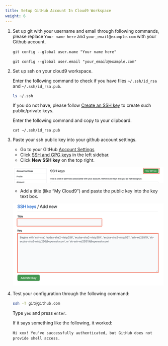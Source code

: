 ```yaml
---
title: Setup GitHub Account In Cloud9 Workspace
weight: 6
---
```


1. Set up git with your username and email through following commands, please replace `Your name here` and `your_email@example.com` with your Github account.

    ```git config --global user.name "Your name here" ```

    ```git config --global user.email "your_email@example.com" ```

2. Set up ssh on your cloud9 workspace.

    Enter the following command to check if you have files `~/.ssh/id_rsa` and `~/.ssh/id_rsa.pub`.
    
    ```sh
    ls ~/.ssh
    ```
  
    If you do not have, please follow [Create an SSH key](https://gcr-solutions.github.io/recommender-system-dev-workshop/prerequisite/workspace/create-ssh-key/readme/) to create such public/private keys.

    Enter the following command and copy to your clipboard.

    ```shell
    cat ~/.ssh/id_rsa.pub
    ``` 

3. Paste your ssh public key into your github account settings.
    - Go to your GitHub [Account Settings](https://github.com/settings/profile)
    - Click [SSH and GPG keys](https://github.com/settings/keys) in the left sidebar.
    - Click **New SSH key** on the top right.

    ![Github SSH New](/images/github-ssh-new.png)

    - Add a title (like “My Cloud9”) and paste the public key into the key text box.

    ![Paste Github SSH key](/images/paste-github-ssh-key.png)

4. Test your configuration through the following command:
    ```sh
    ssh -T git@github.com
    ```

    Type `yes` and press `enter`.

    If it says something like the following, it worked:
    
    `Hi xxx! You've successfully authenticated, but GitHub does not provide shell access.`


